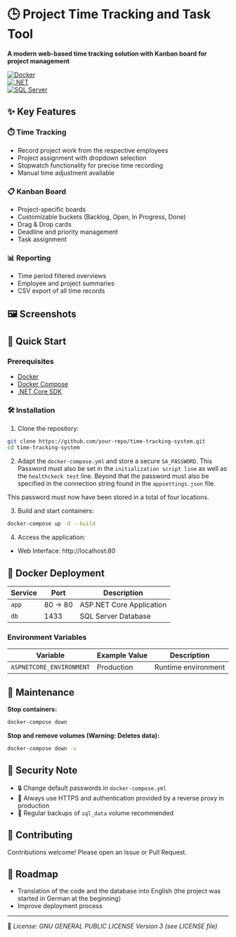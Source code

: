 # 🕒 Project Time Tracking and Task Tool  

**A modern web-based time tracking solution with Kanban board for project management**  

[![Docker](https://img.shields.io/badge/Docker-2CA5E0?style=for-the-badge&logo=docker&logoColor=white)](#)  
[![.NET](https://img.shields.io/badge/.NET-512BD4?style=for-the-badge&logo=dotnet&logoColor=white)](#)  
[![SQL Server](https://img.shields.io/badge/Microsoft_SQL_Server-CC2927?style=for-the-badge&logo=microsoft-sql-server&logoColor=white)](#)

## ✨ Key Features

### ⏱️ Time Tracking  
- Record project work from the respective employees 
- Project assignment with dropdown selection  
- Stopwatch functionality for precise time recording  
- Manual time adjustment available  

### 📋 Kanban Board  
- Project-specific boards  
- Customizable buckets (Backlog, Open, In Progress, Done)  
- Drag & Drop cards  
- Deadline and priority management 
- Task assignment 

### 📊 Reporting  
- Time period filtered overviews  
- Employee and project summaries  
- CSV export of all time records  

## 🖼️ Screenshots


## 🚀 Quick Start

### Prerequisites  
- [Docker](https://www.docker.com/products/docker-desktop)  
- [Docker Compose](https://docs.docker.com/compose/install/)  
- [.NET Core SDK](https://dotnet.microsoft.com/en-us/download/dotnet/8.0)

### 🛠️ Installation  

1. Clone the repository:  
```bash
git clone https://github.com/your-repo/time-tracking-system.git
cd time-tracking-system
```

2. Adapt the `docker-compose.yml` and store a secure `SA_PASSWORD`. This Password must also be set in the `initialization script line` as well as the `healthckeck test` line.  Beyond that the password must also be specified in the connection string found in the `appsettings.json` file. 

This password must now have been stored in a total of four locations.

3. Build and start containers:  
```bash
docker-compose up -d --build
```

4. Access the application:  
- Web Interface: http://localhost:80  


## 🐳 Docker Deployment  

| Service | Port | Description |  
|---------|------|-------------|  
| `app` | 80 → 80 | ASP.NET Core Application |  
| `db` | 1433 | SQL Server Database | 

### Environment Variables  

| Variable | Example Value | Description |  
|----------|--------------|-------------|  
| `ASPNETCORE_ENVIRONMENT` | Production | Runtime environment |  

## 🔄 Maintenance  

**Stop containers:**  
```bash 
docker-compose down
```

**Stop and remove volumes (Warning: Deletes data):**  
```bash
docker-compose down -v
```

## 🔐 Security Note  
- 🔒 Change default passwords in `docker-compose.yml`  
- 🔐 Always use HTTPS and authentication provided by a reverse proxy in production  
- 💾 Regular backups of `sql_data` volume recommended  

## 🤝 Contributing  
Contributions welcome! Please open an Issue or Pull Request.

## 🚀 **Roadmap**  
- Translation of the code and the database into English (the project was started in German at the beginning) 
- Improve deployment process

---

📄 *License: GNU GENERAL PUBLIC LICENSE Version 3 (see LICENSE file)*
